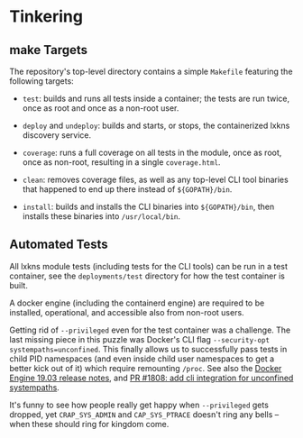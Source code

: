 # Tinkering

## make Targets

The repository's top-level directory contains a simple `Makefile` featuring the
following targets:

- `test`: builds and runs all tests inside a container; the tests are run twice,
  once as root and once as a non-root user.

- `deploy` and `undeploy`: builds and starts, or stops, the containerized lxkns
  discovery service.

- `coverage`: runs a full coverage on all tests in the module, once as root,
  once as non-root, resulting in a single `coverage.html`.

- `clean`: removes coverage files, as well as any top-level CLI tool binaries
  that happened to end up there instead of `${GOPATH}/bin`.

- `install`: builds and installs the CLI binaries into `${GOPATH}/bin`, then
  installs these binaries into `/usr/local/bin`.

## Automated Tests

All lxkns module tests (including tests for the CLI tools) can be run in a test
container, see the `deployments/test` directory for how the test container is
built.

A docker engine (including the containerd engine) are required to be installed,
operational, and accessible also from non-root users.

Getting rid of `--privileged` even for the test container was a challenge. The
last missing piece in this puzzle was Docker's CLI flag `--security-opt
systempaths=unconfined`. This finally allows us to successfully pass tests in
child PID namespaces (and even inside child user namespaces to get a better kick
out of it) which require remounting `/proc`. See also the [Docker Engine 19.03
release notes](https://docs.docker.com/engine/release-notes/19.03/), and
[PR&nbsp;#1808: add cli integration for unconfined
systempaths](https://github.com/docker/cli/pull/1808).

It's funny to see how people really get happy when `--privileged` gets dropped,
yet `CRAP_SYS_ADMIN` and `CAP_SYS_PTRACE` doesn't ring any bells – when these
should ring for kingdom come.
